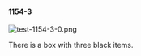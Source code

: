 #### 1154-3
![test-1154-3-0.png](https://github.com/lil-lab/nlvr/raw/master/nlvr/test/images/6/test-1154-3-0.png "test-1154-3-0.png")

There is a box with three black items.